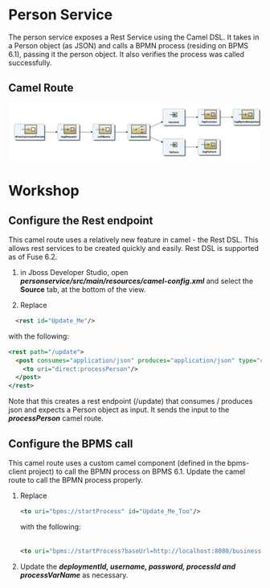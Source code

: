 # Person Service
The person service exposes a Rest Service using the Camel DSL. It takes in a Person object (as JSON) and calls a BPMN process (residing on BPMS 6.1), passing it the person object. It also verifies the process was called successfully.

## Camel Route
![Camel Route](images/camelroute.png)

# Workshop
## Configure the Rest endpoint
This camel route uses a relatively new feature in camel - the Rest DSL.  This allows rest services to be created quickly and easily.  Rest DSL is supported as of Fuse 6.2.

1. in Jboss Developer Studio, open ***personservice/src/main/resources/camel-config.xml*** and select the **Source** tab, at the bottom of the view.

2. Replace

  ```xml
    <rest id="Update_Me"/>
  ```

  with the following:

  ```xml
  <rest path="/update">
    <post consumes="application/json" produces="application/json" type="com.redhat.techday.datamodel.Person">
      <to uri="direct:processPerson"/>
    </post>
  </rest>

  ```

Note that this creates a rest endpoint (/update) that consumes / produces json and expects a Person object as input. It sends the input to the ***processPerson*** camel route.


## Configure the BPMS call
This camel route uses a custom camel component (defined in the bpms-client project) to call the BPMN process on BPMS 6.1. Update the camel route to call the BPMN process properly.

1. Replace
    ```xml
    <to uri="bpms://startProcess" id="Update_Me_Too"/>
    ```

     with the following:

    ```xml

    <to uri="bpms://startProcess?baseUrl=http://localhost:8080/business-central/&amp;deploymentId=com.redhat.techday:project:1.0&amp;username=bpmsAdmin&amp;password=p@ssw0rd&amp;processId=project.PersonProcess&amp;processVarName=p_person" id="callBpms"/>

    ```

2. Update the ***deploymentId, username, password, processId and processVarName*** as necessary.
